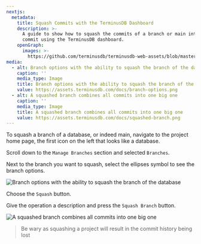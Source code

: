 ```yaml
---
nextjs:
  metadata:
    title: Squash Commits with the TerminusDB Dashboard
    description: >-
      A guide to show how to squash the commits of a branch or main into one large
      commit using the TerminusDB dashboard.
    openGraph:
      images: >-
        https://github.com/terminusdb/terminusdb-web-assets/blob/master/docs/squashed-branch.png?raw=true
media:
  - alt: Branch options with the ability to squash the branch of the database
    caption: ''
    media_type: Image
    title: Branch options with the ability to squash the branch of the database
    value: https://assets.terminusdb.com/docs/branch-options.png
  - alt: A squashed branch combines all commits into one big one
    caption: ''
    media_type: Image
    title: A squashed branch combines all commits into one big one
    value: https://assets.terminusdb.com/docs/squashed-branch.png
---
```


To squash a branch of a database, or indeed main, navigate to the project home page, the first icon on the left that looks like a database.

Scroll down to the `Manage Branches` section and selected `Branches`.

Next to the branch you want to squash, select the ellipses symbol to see the branch options.

![Branch options with the ability to squash the branch of the database](https://assets.terminusdb.com/docs/branch-options.png)

Choose the `Squash` button.

Give the operation a description and press the `Squash Branch` button.

![A squashed branch combines all commits into one big one](https://assets.terminusdb.com/docs/squashed-branch.png)

> Be wary as squashing a project will result in the commit history being lost